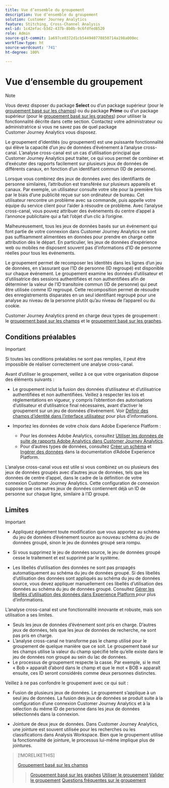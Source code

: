 ```yaml
---
title: Vue d’ensemble du groupement
description: Vue d’ensemble du groupement
solution: Customer Journey Analytics
feature: Stitching, Cross-Channel Analysis
exl-id: 1c42efac-b3d2-437b-8b0b-9c6fdfed8520
role: Admin
source-git-commit: 1a697ce0372d1cb544940778850714a198a000ec
workflow-type: ht
source-wordcount: '741'
ht-degree: 100%

---
```


# Vue d’ensemble du groupement

>[!NOTE]
>
>Vous devez disposer du package **Select** ou d’un package supérieur (pour le [groupement basé sur les champs](fbs.md)) ou du package **Prime** ou d’un package supérieur (pour le [groupement basé sur les graphes](gbs.md)) pour utiliser la fonctionnalité décrite dans cette section. Contactez votre administrateur ou administratrice si vous ne savez pas de quel package Customer Journey Analytics vous disposez.

Le groupement d’identités (ou groupement) est une puissante fonctionnalité qui élève la capacité d’un jeu de données d’événement à l’analyse cross-canal. L’analyse cross-canal est un cas d’utilisation principal que Customer Journey Analytics peut traiter, ce qui vous permet de combiner et d’exécuter des rapports facilement sur plusieurs jeux de données de différents canaux, en fonction d’un identifiant commun (ID de personne).

Lorsque vous combinez des jeux de données avec des identifiants de personne similaires, l’attribution est transférée sur plusieurs appareils et canaux. Par exemple, un utilisateur consulte votre site pour la première fois par le biais d’une publicité reçue sur son ordinateur de bureau. Cet utilisateur rencontre un problème avec sa commande, puis appelle votre équipe du service client pour l’aider à résoudre ce problème. Avec l’analyse cross-canal, vous pouvez attribuer des événements du centre d’appel à l’annonce publicitaire qui a fait l’objet d’un clic à l’origine.

Malheureusement, tous les jeux de données basés sur un événement qui font partie de votre connexion dans Customer Journey Analytics ne sont pas suffisamment alimentées en données pour prendre en charge cette attribution dès le départ. En particulier, les jeux de données d’expérience web ou mobiles ne disposent souvent pas d’informations d’ID de personne réelles pour tous les événements.

Le groupement permet de recomposer les identités dans les lignes d’un jeu de données, en s’assurant que l’ID de personne (ID regroupé) est disponible sur chaque événement. Le groupement examine les données d’utilisateur et d’utilisatrice des sessions authentifiées et non authentifiées afin de déterminer la valeur de l’ID transitoire commun (ID de personne) qui peut être utilisée comme ID regroupé. Cette recomposition permet de résoudre des enregistrements disparates en un seul identifiant regroupé pour une analyse au niveau de la personne plutôt qu’au niveau de l’appareil ou du cookie.

Customer Journey Analytics prend en charge deux types de groupement : le [groupement basé sur les champs](fbs.md) et le [groupement basé sur les graphes](gbs.md).

## Conditions préalables

>[!IMPORTANT]
>
>Si toutes les conditions préalables ne sont pas remplies, il peut être impossible de réaliser correctement une analyse cross-canal.

Avant d’utiliser le groupement, veillez à ce que votre organisation dispose des éléments suivants :

- Le groupement inclut la fusion des données d’utilisateur et d’utilisatrice authentifiées et non authentifiées. Veillez à respecter les lois et réglementations en vigueur, y compris lʼobtention des autorisations dʼutilisateur et d’utilisatrice final nécessaires, avant d’activer le groupement sur un jeu de données d’événement. Voir [Définir des champs d’identité dans l’interface utilisateur](https://experienceleague.adobe.com/fr/docs/experience-platform/xdm/ui/fields/identity) pour plus d’informations.

- Importez les données de votre choix dans Adobe Experience Platform :

   - Pour les données Adobe Analytics, consultez [Utiliser les données de suite de rapports Adobe Analytics dans Customer Journey Analytics](/help/getting-started/aa-vs-cja/aa-data-in-cja.md).
   - Pour d’autres types de données, consultez [Créer un schéma](https://experienceleague.adobe.com/fr/docs/experience-platform/xdm/tutorials/create-schema-ui) et [Ingérer des données](https://experienceleague.adobe.com/fr/docs/experience-platform/ingestion/home) dans la documentation d’Adobe Experience Platform.

L’analyse cross-canal vous est utile si vous combinez un ou plusieurs des jeux de données groupés avec d’autres jeux de données, tels que les données de centre d’appel, dans le cadre de la définition de votre connexion Customer Journey Analytics. Cette configuration de connexion suppose que ces autres jeux de données contiennent déjà un ID de personne sur chaque ligne, similaire à l’ID groupé.


## Limites

>[!IMPORTANT]
>
>
>- Appliquez également toute modification que vous apportez au schéma du jeu de données d’événement source au nouveau schéma du jeu de données groupé, sinon le jeu de données groupé sera rompu.
>
>- Si vous supprimez le jeu de données source, le jeu de données groupé cesse le traitement et est supprimé par le système.
>
>- Les libellés d’utilisation des données ne sont pas propagés automatiquement au schéma du jeu de données groupé. Si des libellés d’utilisation des données sont appliqués au schéma du jeu de données source, vous devez appliquer manuellement ces libellés d’utilisation des données au schéma du jeu de données groupé. Consultez [Gérer les libellés d’utilisation des données dans Experience Platform ](https://experienceleague.adobe.com/fr/docs/experience-platform/data-governance/labels/overview) pour plus d’informations.

L’analyse cross-canal est une fonctionnalité innovante et robuste, mais son utilisation a ses limites.

- Seuls les jeux de données dʼévénement sont pris en charge. D’autres jeux de données, tels que les jeux de données de recherche, ne sont pas pris en charge.
- Lʼanalyse cross-canal ne transforme pas le champ utilisé pour le groupement de quelque manière que ce soit. Le groupement basé sur les champs utilise la valeur du champ spécifié telle quʼelle existe dans le jeu de données non groupé au sein du lac de données.
- Le processus de groupement respecte la casse. Par exemple, si le mot « Bob » apparaît dʼabord dans le champ et que le mot « BOB » apparaît ensuite, ces ID seront considérés comme deux personnes distinctes.

Veillez à ne pas confondre le groupement avec ce qui suit :

- Fusion de plusieurs jeux de données. Le groupement s’applique à un seul jeu de données. La fusion des jeux de données se produit suite à la configuration d’une connexion Customer Journey Analytics et à la sélection du même ID de personne dans les jeux de données sélectionnés dans la connexion.

- Jointure de deux jeux de données. Dans Customer Journey Analytics, une jointure est souvent utilisée pour les recherches ou les classifications dans Analysis Workspace. Bien que le groupement utilise la fonctionnalité de jointure, le processus lui-même implique plus de jointures.

>[!MORELIKETHIS]
>
>[Groupement basé sur les champs](fbs.md)
>>[Groupement basé sur les graphes](gbs.md)
>>[Utiliser le groupement](use-stitching.md)
>>[Valider le groupement](validate.md)
>>[Questions fréquentes sur le groupement](faq.md)

